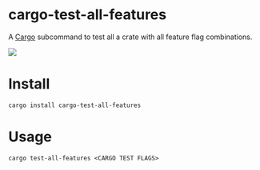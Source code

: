 # cargo-test-all-features

A [Cargo] subcommand to test all a crate with all feature flag combinations.

![](https://i.imgur.com/RNP0QNh.png)

# Install

```
cargo install cargo-test-all-features
```

# Usage

```
cargo test-all-features <CARGO TEST FLAGS>
```

[Cargo]: https://doc.rust-lang.org/cargo/
